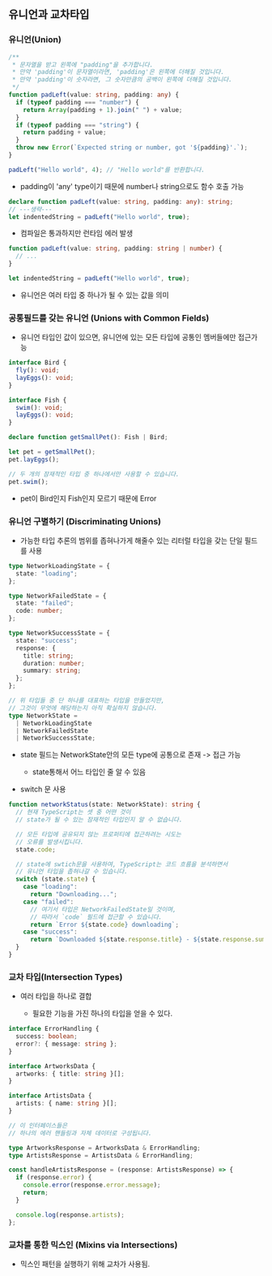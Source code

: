 ## 유니언과 교차타입

### 유니언(Union)

```typescript
/**
 * 문자열을 받고 왼쪽에 "padding"을 추가합니다.
 * 만약 'padding'이 문자열이라면, 'padding'은 왼쪽에 더해질 것입니다.
 * 만약 'padding'이 숫자라면, 그 숫자만큼의 공백이 왼쪽에 더해질 것입니다.
 */
function padLeft(value: string, padding: any) {
  if (typeof padding === "number") {
    return Array(padding + 1).join(" ") + value;
  }
  if (typeof padding === "string") {
    return padding + value;
  }
  throw new Error(`Expected string or number, got '${padding}'.`);
}

padLeft("Hello world", 4); // "Hello world"를 반환합니다.
```

- padding이 'any' type이기 때문에 number나 string으로도 함수 호출 가능

```typescript
declare function padLeft(value: string, padding: any): string;
// ---생략---
let indentedString = padLeft("Hello world", true);
```

- 컴파일은 통과하지만 런타임 에러 발생

```ts
function padLeft(value: string, padding: string | number) {
  // ...
}

let indentedString = padLeft("Hello world", true);
```

- 유니언은 여러 타입 중 하나가 될 수 있는 값을 의미



### 공통필드를 갖는 유니언 (Unions with Common Fields)

- 유니언 타입인 값이 있으면, 유니언에 있는 모든 타입에 공통인 멤버들에만 접근가능

```ts
interface Bird {
  fly(): void;
  layEggs(): void;
}

interface Fish {
  swim(): void;
  layEggs(): void;
}

declare function getSmallPet(): Fish | Bird;

let pet = getSmallPet();
pet.layEggs();

// 두 개의 잠재적인 타입 중 하나에서만 사용할 수 있습니다.
pet.swim();
```

- pet이 Bird인지 Fish인지 모르기 때문에 Error



### 유니언 구별하기 (Discriminating Unions)

- 가능한 타입 추론의 범위를 좁혀나가게 해줄수 있는 리터럴 타입을 갖는 단일 필드를 사용

```ts
type NetworkLoadingState = {
  state: "loading";
};

type NetworkFailedState = {
  state: "failed";
  code: number;
};

type NetworkSuccessState = {
  state: "success";
  response: {
    title: string;
    duration: number;
    summary: string;
  };
};

// 위 타입들 중 단 하나를 대표하는 타입을 만들었지만,
// 그것이 무엇에 해당하는지 아직 확실하지 않습니다.
type NetworkState =
  | NetworkLoadingState
  | NetworkFailedState
  | NetworkSuccessState;
```

- state 필드는 NetworkState안의 모든 type에 공통으로 존재 -> 접근 가능
  
  - state통해서 어느 타입인 줄 알 수 있음

- switch 문 사용

```ts
function networkStatus(state: NetworkState): string {
  // 현재 TypeScript는 셋 중 어떤 것이
  // state가 될 수 있는 잠재적인 타입인지 알 수 없습니다.

  // 모든 타입에 공유되지 않는 프로퍼티에 접근하려는 시도는
  // 오류를 발생시킵니다.
  state.code;

  // state에 swtich문을 사용하여, TypeScript는 코드 흐름을 분석하면서
  // 유니언 타입을 좁혀나갈 수 있습니다.
  switch (state.state) {
    case "loading":
      return "Downloading...";
    case "failed":
      // 여기서 타입은 NetworkFailedState일 것이며,
      // 따라서 `code` 필드에 접근할 수 있습니다.
      return `Error ${state.code} downloading`;
    case "success":
      return `Downloaded ${state.response.title} - ${state.response.summary}`;
  }
}
```



### 교차 타입(Intersection Types)

- 여러 타입을 하나로 결합
  
  - 필요한 기능을 가진 하나의 타입을 얻을 수 있다.

```ts
interface ErrorHandling {
  success: boolean;
  error?: { message: string };
}

interface ArtworksData {
  artworks: { title: string }[];
}

interface ArtistsData {
  artists: { name: string }[];
}

// 이 인터페이스들은
// 하나의 에러 핸들링과 자체 데이터로 구성됩니다.

type ArtworksResponse = ArtworksData & ErrorHandling;
type ArtistsResponse = ArtistsData & ErrorHandling;

const handleArtistsResponse = (response: ArtistsResponse) => {
  if (response.error) {
    console.error(response.error.message);
    return;
  }

  console.log(response.artists);
};
```



### 교차를 통한 믹스인 (Mixins via Intersections)

- 믹스인 패턴을 실행하기 위해 교차가 사용됨.

```ts

```
